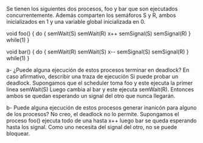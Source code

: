 Se tienen los siguientes dos procesos, foo y bar que son ejecutados concurrentemente. Además comparten los semáforos S y R, ambos inicializados en 1 y una variable global inicializada en 0.

void foo() {
    do {
        semWait(S)
        semWait(R)
        x++
        semSignal(S)
        semSignal(R)
    } while(1)
}

void bar() {
    do {
        semWait(R)
        semWait(S)
        x--
        semSignal(S)
        semSignal(R)
    } while(1)
}

a- ¿Puede alguna ejecución de estos procesos terminar en deadlock? En caso afirmativo, describir una traza de ejecución
Si puede probar un deadlock. Supongamos que el scheduler toma foo y este ejecuta la primer linea semWait(S)
Luego cambia al bar y este ejecuta semWait(R).
Entonces ambos se quedan esperando un signal del otro que nunca llegarán.

b- Puede alguna ejecución de estos procesos generar inanicón para alguno de los procesos?
No creo, el deadlock no lo permite.
Supongamos el proceso foo() ejecuta todo de una hasta x++ luego bar se queda esperando hasta los signal.
Como uno necesita del signal del otro, no se puede bloquear.
